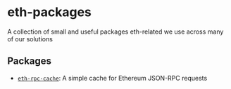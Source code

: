 # eth-packages

A collection of small and useful packages eth-related we use across many of our solutions

## Packages

- [`eth-rpc-cache`](./packages/eth-rpc-cache): A simple cache for Ethereum JSON-RPC requests
